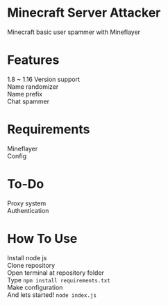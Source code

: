 # Minecraft Server Attacker
Minecraft basic user spammer with Mineflayer

# Features
1.8 ~ 1.16 Version support
<br>Name randomizer
<br>Name prefix
<br>Chat spammer

# Requirements
Mineflayer
<br>Config

# To-Do
Proxy system
<br>Authentication

# How To Use
Install node js
<br>Clone repository
<br>Open terminal at repository folder
<br>Type `npm install requirements.txt`
<br>Make configuration
<br>And lets started! `node index.js`
